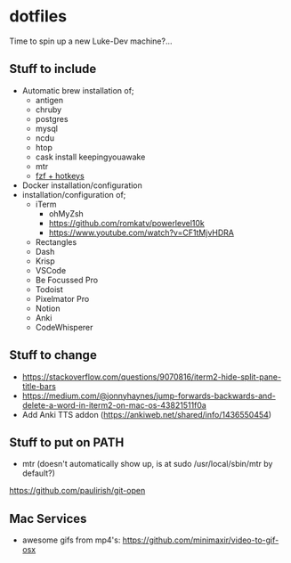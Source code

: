 # dotfiles
Time to spin up a new Luke-Dev machine?...

## Stuff to include

- Automatic brew installation of;
  - antigen
  - chruby
  - postgres
  - mysql
  - ncdu
  - htop
  - cask install keepingyouawake
  - mtr
  - [fzf + hotkeys](https://sourabhbajaj.com/mac-setup/iTerm/fzf.html)
- Docker installation/configuration
- installation/configuration of;
  - iTerm
    - ohMyZsh
    - https://github.com/romkatv/powerlevel10k
    - https://www.youtube.com/watch?v=CF1tMjvHDRA
  - Rectangles
  - Dash
  - Krisp
  - VSCode
  - Be Focussed Pro
  - Todoist
  - Pixelmator Pro
  - Notion
  - Anki
  - CodeWhisperer

## Stuff to change
- https://stackoverflow.com/questions/9070816/iterm2-hide-split-pane-title-bars
- https://medium.com/@jonnyhaynes/jump-forwards-backwards-and-delete-a-word-in-iterm2-on-mac-os-43821511f0a
- Add Anki TTS addon (https://ankiweb.net/shared/info/1436550454)

## Stuff to put on PATH
- mtr (doesn't automatically show up, is at sudo /usr/local/sbin/mtr by default?)

https://github.com/paulirish/git-open

## Mac Services
- awesome gifs from mp4's: https://github.com/minimaxir/video-to-gif-osx
